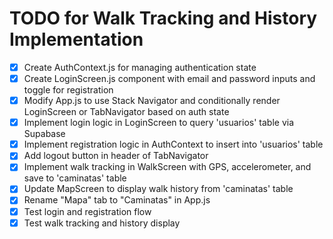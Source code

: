 # TODO for Walk Tracking and History Implementation

- [x] Create AuthContext.js for managing authentication state
- [x] Create LoginScreen.js component with email and password inputs and toggle for registration
- [x] Modify App.js to use Stack Navigator and conditionally render LoginScreen or TabNavigator based on auth state
- [x] Implement login logic in LoginScreen to query 'usuarios' table via Supabase
- [x] Implement registration logic in AuthContext to insert into 'usuarios' table
- [x] Add logout button in header of TabNavigator
- [x] Implement walk tracking in WalkScreen with GPS, accelerometer, and save to 'caminatas' table
- [x] Update MapScreen to display walk history from 'caminatas' table
- [x] Rename "Mapa" tab to "Caminatas" in App.js
- [x] Test login and registration flow
- [x] Test walk tracking and history display
